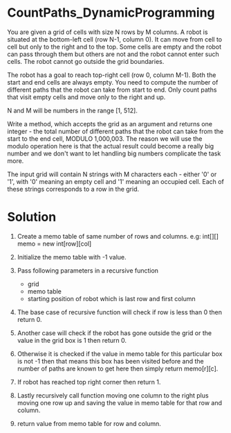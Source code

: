 # CountPaths_DynamicProgramming

You are given a grid of cells with size N rows by M columns. A robot is situated 
at the bottom-left cell (row N-1, column 0). It can move from cell to cell but 
only to the right and to the top. Some cells are empty and the robot can pass 
through them but others are not and the robot cannot enter such cells. The robot 
cannot go outside the grid boundaries.

The robot has a goal to reach top-right cell (row 0, column M-1). Both the start 
and end cells are always empty. You need to compute the number of different paths 
that the robot can take from start to end. Only count paths that visit empty 
cells and move only to the right and up.

N and M will be numbers in the range [1, 512].

Write a method, which accepts the grid as an argument and returns one integer - 
the total number of different paths that the robot can take from the start to 
the end cell, MODULO 1,000,003. The reason we will use the modulo operation here 
is that the actual result could become a really big number and we don't want to 
let handling big numbers complicate the task more.

The input grid will contain N strings with M characters each - either '0' or '1', 
with '0' meaning an empty cell and '1' meaning an occupied cell. Each of these 
strings corresponds to a row in the grid.

# Solution

1. Create a memo table of same number of rows and columns. e.g: int[][] memo = new int[row][col]

2. Initialize the memo table with -1 value.

3. Pass following parameters in a recursive function 
	* grid
	* memo table
	* starting position of robot which is last row and first column
	
4. The base case of recursive function will check if row is less than 0 then return 0.

5. Another case will check if the robot has gone outside the grid or the value in the grid box is 1 then return 0.

6. Otherwise it is checked if the value in memo table for this particular box is not -1 then that means this box has been visited before and the number of paths are known to get here then simply return memo[r][c].

7. If robot has reached top right corner then return 1.

8. Lastly recursively call function moving one column to the right plus moving one row up and saving the value in memo table for that row and column.

9. return value from memo table for row and column.

